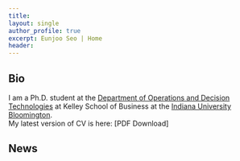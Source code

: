 ```yaml
---
title: 
layout: single
author_profile: true
excerpt: Eunjoo Seo | Home 
header:
---
```

## Bio
I am a Ph.D. student at the [Department of Operations and Decision Technologies](https://kelley.iu.edu/faculty-research/departments/operations-decision-technologies/index.html) at Kelley School of Business at the [Indiana University Bloomington](https://bloomington.iu.edu/index.html).
<br>
My latest version of CV is here: [PDF Download]

## News



